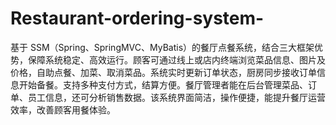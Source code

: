 # Restaurant-ordering-system-
基于 SSM（Spring、SpringMVC、MyBatis）的餐厅点餐系统，结合三大框架优势，保障系统稳定、高效运行。顾客可通过线上或店内终端浏览菜品信息、图片及价格，自助点餐、加菜、取消菜品。系统实时更新订单状态，厨房同步接收订单信息开始备餐。支持多种支付方式，结算方便。餐厅管理者能在后台管理菜品、订单、员工信息，还可分析销售数据。该系统界面简洁，操作便捷，能提升餐厅运营效率，改善顾客用餐体验。 
